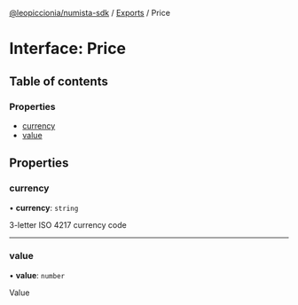 [@leopiccionia/numista-sdk](../README.md) / [Exports](../modules.md) / Price

# Interface: Price

## Table of contents

### Properties

- [currency](Price.md#currency)
- [value](Price.md#value)

## Properties

### currency

• **currency**: `string`

3-letter ISO 4217 currency code

___

### value

• **value**: `number`

Value
